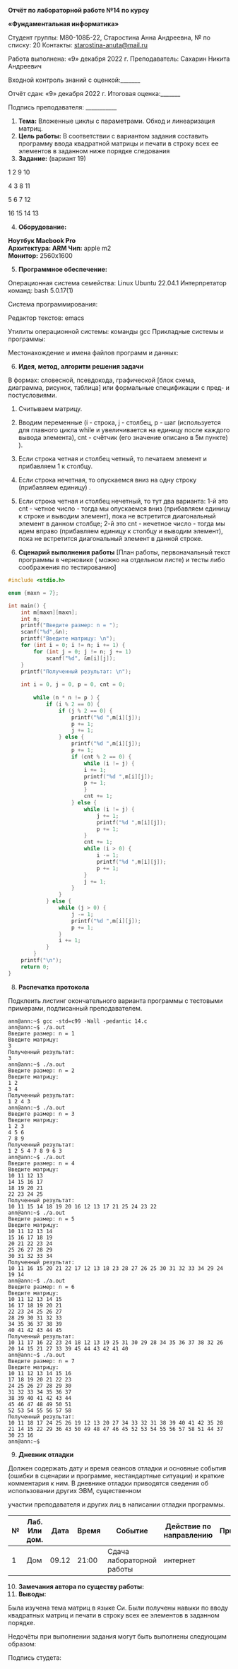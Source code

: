﻿**Отчёт по лабораторной работе №14 по курсу** 

**«Фундаментальная информатика»** 

Студент группы: М80-108Б-22, Старостина Анна Андреевна, № по списку: 20 Контакты: <starostina-anuta@mail.ru> 

Работа выполнена: «9» декабря 2022 г. Преподаватель: Сахарин Никита Андреевич 

Входной контроль знаний с оценкой:\_\_\_\_\_\_\_ 

Отчёт сдан: «9» декабря 2022 г. Итоговая оценка:\_\_\_\_\_\_\_ 

Подпись преподавателя:   \_\_\_\_\_\_\_\_\_\_\_   

1. **Тема:** Вложенные циклы с параметрами. Обход и линеаризация матриц. 
1. **Цель работы:** В соответствии с вариантом задания составить программу ввода квадратной  матрицы  и  печати  в  строку  всех  ее  элементов  в  заданном  ниже порядке следования 
1. **Задание:** (вариант 19)  

1   2   9   10 

4   3   8   11 

5   6   7   12 

16 15 14 13 

4. **Оборудование:**  

**Ноутбук Macbook Pro  
Архитектура: ARM 
Чип:** apple m2  
**Монитор:** 2560х1600 

5. **Программное обеспечение:**  

Операционная система семейства: Linux Ubuntu 22.04.1 
Интерпретатор команд: bash 5.0.17(1) 

Система программирования:  

Редактор текстов: emacs 

Утилиты операционной системы: команды gcc Прикладные системы и программы: 

Местонахождение и имена файлов программ и данных: 


6. **Идея, метод, алгоритм решения задачи** 

В  формах:  словесной,  псевдокода,  графической  [блок  схема,  диаграмма,  рисунок, таблица] или формальные спецификации с пред- и постусловиями. 

1. Считываем матрицу. 
2. Вводим переменные (i - строка, j - столбец, p - шаг (используется для главного цикла while и увеличивается на единицу после каждого вывода элемента), cnt - счётчик (его значение описано в 5м пункте) ). 
3. Если  строка  четная  и  столбец  четный,  то  печатаем  элемент  и  прибавляем  1  к столбцу. 
4. Если строка нечетная, то опускаемся вниз на одну строку (прибавляем единицу) . 
5. Если строка четная и столбец нечетный, то тут два варианта: 1-й это cnt - четное число  -  тогда  мы  опускаемся  вниз  (прибавляем  единицу  к  строке  и  выводим элемент), пока не встретится диагональный элемент в данном столбце; 2-й это cnt - нечетное число - тогда мы идем вправо (прибавляем единицу к столбцу и выводим элемент), пока не встретится диагональный элемент в данной строке. 

7. **Сценарий выполнения работы**
[План работы, первоначальный текст программы в черновике ( можно на отдельном листе) и тесты либо соображения по тестированию] 
``` :src/14.c
#include <stdio.h>

enum {maxn = 7};

int main() {
    int m[maxn][maxn];
    int n;
    printf("Введите размер: n = ");
    scanf("%d",&n);
    printf("Введите матрицу: \n");
    for (int i = 0; i != n; i += 1) {
        for (int j = 0; j != n; j += 1) 
            scanf("%d", &m[i][j]); 
    }
    printf("Полученный результат: \n");
    
    int i = 0, j = 0, p = 0, cnt = 0;
    
        while (n * n != p ) {
            if (i % 2 == 0) {
                if (j % 2 == 0) {
                    printf("%d ",m[i][j]);
                    p += 1;
                    j += 1; 
                } else {
                    printf("%d ",m[i][j]);
                    p += 1;
                    if (cnt % 2 == 0) {
                        while (i != j) {
                        i += 1;
                        printf("%d ",m[i][j]); 
                        p += 1; 
                        }
                        cnt += 1; 
                    } else {    
                        while (i != j) {
                            j += 1;
                            printf("%d ",m[i][j]);
                            p += 1; 
                        }
                        cnt += 1; 
                        while (i > 0) {
                            i -= 1;
                            printf("%d ",m[i][j]);
                            p += 1; 
                        }
                        j += 1; 
                    }       
                }
            } else {
                while (j > 0) {
                    j -= 1;
                    printf("%d ",m[i][j]);
                    p += 1; 
                }
                i += 1;
            }
        }
    printf("\n");
    return 0;
}
```

8. **Распечатка протокола**  

Подклеить  листинг  окончательного  варианта  программы  с  тестовыми  примерами, подписанный преподавателем. 

```
ann@ann:~$ gcc -std=c99 -Wall -pedantic 14.c
ann@ann:~$ ./a.out
Введите размер: n = 1
Введите матрицу: 
3
Полученный результат: 
3 
ann@ann:~$ ./a.out
Введите размер: n = 2
Введите матрицу: 
1 2
3 4
Полученный результат: 
1 2 4 3 
ann@ann:~$ ./a.out
Введите размер: n = 3
Введите матрицу: 
1 2 3
4 5 6
7 8 9
Полученный результат: 
1 2 5 4 7 8 9 6 3 
ann@ann:~$ ./a.out
Введите размер: n = 4
Введите матрицу: 
10 11 12 13   
14 15 16 17
18 19 20 21
22 23 24 25
Полученный результат: 
10 11 15 14 18 19 20 16 12 13 17 21 25 24 23 22 
ann@ann:~$ ./a.out
Введите размер: n = 5
Введите матрицу: 
10 11 12 13 14
15 16 17 18 19
20 21 22 23 24
25 26 27 28 29
30 31 32 33 34
Полученный результат: 
10 11 16 15 20 21 22 17 12 13 18 23 28 27 26 25 30 31 32 33 34 29 24 19 14 
ann@ann:~$ ./a.out
Введите размер: n = 6
Введите матрицу: 
10 11 12 13 14 15
16 17 18 19 20 21
22 23 24 25 26 27
28 29 30 31 32 33
34 35 36 37 38 39
40 41 42 43 44 45
Полученный результат: 
10 11 17 16 22 23 24 18 12 13 19 25 31 30 29 28 34 35 36 37 38 32 26 20 14 15 21 27 33 39 45 44 43 42 41 40 
ann@ann:~$ ./a.out
Введите размер: n = 7
Введите матрицу: 
10 11 12 13 14 15 16
17 18 19 20 21 22 23
24 25 26 27 28 29 30
31 32 33 34 35 36 37
38 39 40 41 42 43 44
45 46 47 48 49 50 51
52 53 54 55 56 57 58
Полученный результат: 
10 11 18 17 24 25 26 19 12 13 20 27 34 33 32 31 38 39 40 41 42 35 28 21 14 15 22 29 36 43 50 49 48 47 46 45 52 53 54 55 56 57 58 51 44 37 30 23 16 
ann@ann:~$
```

9. **Дневник отладки** 

Должен  содержать  дату  и  время  сеансов  отладки  и  основные  события  (ошибки  в сценарии и программе, нестандартные ситуации) и краткие комментария к ним. В дневнике отладки приводятся сведения об использовании других ЭВМ, существенном 

участии преподавателя и других лиц в написании отладки программы. 



|**№**|**Лаб. Или дом.**|**Дата**|**Время**|**Событие**|**Действие по направлению**|**Примечание**|
| - | - | - | - | - | - | - |
|1|Дом|09.12|21:00|Сдача лабораторной работы|интернет||


10. **Замечания автора по существу работы:** 
11. **Выводы:** 

Была изучена тема матриц в языке Си. Были получены навыки по вводу квадратных матриц и печати в строку всех ее элементов в заданном порядке.  

Недочёты при выполнении задания могут быть выполнены следующим образом: 

Подпись студета: 
